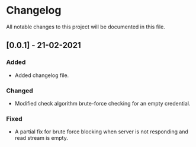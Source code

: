 # Changelog

All notable changes to this project will be documented in this file.

## [0.0.1] - 21-02-2021

### Added 
- Added changelog file.

### Changed
- Modified check algorithm brute-force checking for an empty credential.

### Fixed
- A partial fix for brute force blocking when server is not responding and read stream is empty.
